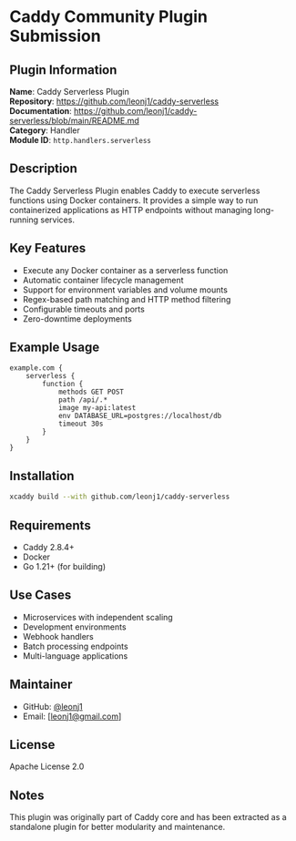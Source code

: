 # Caddy Community Plugin Submission

## Plugin Information

**Name**: Caddy Serverless Plugin  
**Repository**: https://github.com/leonj1/caddy-serverless  
**Documentation**: https://github.com/leonj1/caddy-serverless/blob/main/README.md  
**Category**: Handler  
**Module ID**: `http.handlers.serverless`  

## Description

The Caddy Serverless Plugin enables Caddy to execute serverless functions using Docker containers. It provides a simple way to run containerized applications as HTTP endpoints without managing long-running services.

## Key Features

- Execute any Docker container as a serverless function
- Automatic container lifecycle management
- Support for environment variables and volume mounts
- Regex-based path matching and HTTP method filtering
- Configurable timeouts and ports
- Zero-downtime deployments

## Example Usage

```caddyfile
example.com {
    serverless {
        function {
            methods GET POST
            path /api/.*
            image my-api:latest
            env DATABASE_URL=postgres://localhost/db
            timeout 30s
        }
    }
}
```

## Installation

```bash
xcaddy build --with github.com/leonj1/caddy-serverless
```

## Requirements

- Caddy 2.8.4+
- Docker
- Go 1.21+ (for building)

## Use Cases

- Microservices with independent scaling
- Development environments
- Webhook handlers
- Batch processing endpoints
- Multi-language applications

## Maintainer

- GitHub: [@leonj1](https://github.com/leonj1)
- Email: [leonj1@gmail.com]

## License

Apache License 2.0

## Notes

This plugin was originally part of Caddy core and has been extracted as a standalone plugin for better modularity and maintenance.
